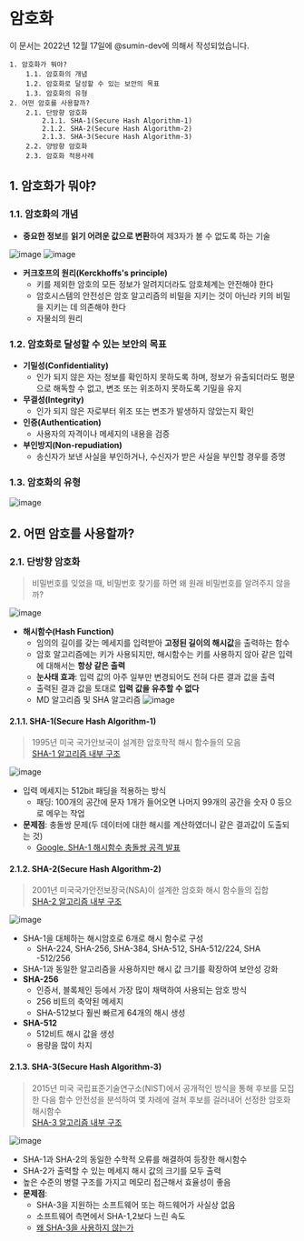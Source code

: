 # 암호화

이 문서는 2022년 12월 17일에 @sumin-dev에 의해서 작성되었습니다.

```
1. 암호화가 뭐야?
    1.1. 암호화의 개념
    1.2. 암호화로 달성할 수 있는 보안의 목표
    1.3. 암호화의 유형
2. 어떤 암호를 사용할까?
    2.1. 단방향 암호화
        2.1.1. SHA-1(Secure Hash Algorithm-1)
        2.1.2. SHA-2(Secure Hash Algorithm-2)
        2.1.3. SHA-3(Secure Hash Algorithm-3)
    2.2. 양방향 암호화
    2.3. 암호화 적용사례
```

## 1. 암호화가 뭐야?
### 1.1. 암호화의 개념
- **중요한 정보**를 **읽기 어려운 값으로 변환**하여 제3자가 볼 수 없도록 하는 기술

![image](https://user-images.githubusercontent.com/109029407/208230942-f35b37fd-6de5-4905-bc77-f249b20cb275.png)
![image](https://user-images.githubusercontent.com/109029407/208230959-0a5ab87c-7aae-4125-92a4-37939b36fc7b.png)

- **커크호프의 원리(Kerckhoffs's principle)**
    - 키를 제외한 암호의 모든 정보가 알려지더라도 암호체계는 안전해야 한다
    - 암호시스템의 안전성은 암호 알고리즘의 비밀을 지키는 것이 아닌라 키의 비밀을 지키는 데 의존해야 한다
    - 자물쇠의 원리

### 1.2. 암호화로 달성할 수 있는 보안의 목표
- **기밀성(Confidentiality)** 
    - 인가 되지 않은 자는 정보를 확인하지 못하도록 하며, 정보가 유출되더라도 평문으로 해독할 수 없고, 변조 또는 위조하지 못하도록 기밀을 유지
- **무결성(Integrity)**
    - 인가 되지 않은 자로부터 위조 또는 변조가 발생하지 않았는지 확인
- **인증(Authentication)**
    - 사용자의 자격이나 메세지의 내용을 검증
- **부인방지(Non-repudiation)**
    - 송신자가 보낸 사실을 부인하거나, 수신자가 받은 사실을 부인할 경우를 증명

### 1.3. 암호화의 유형
![image](https://user-images.githubusercontent.com/109029407/208232019-0b116226-6c9e-4e32-999d-322f6bbb51a1.png)

## 2. 어떤 암호를 사용할까?
### 2.1. 단방향 암호화
> 비밀번호를 잊었을 때, 비밀번호 찾기를 하면 왜 원래 비밀번호를 알려주지 않을까?

![image](https://user-images.githubusercontent.com/109029407/208232355-2b85d8e8-9f30-4ae0-8f61-5e5da0d62dd3.png)

- **해시함수(Hash Function)**
    - 임의의 길이를 갖는 메세지를 입력받아 **고정된 길이의 해시값**을 출력하는 함수
    - 암호 알고리즘에는 키가 사용되지만, 해시함수는 키를 사용하지 않아 같은 입력에 대해서는 **항상 같은 출력**
    - **눈사태 효과**: 입력 값의 아주 일부만 변경되어도 전혀 다른 결과 값을 출력
    - 출력된 결과 값을 토대로 **입력 값을 유추할 수 없다**
    - MD 알고리즘 및 SHA 알고리즘
    ![image](https://user-images.githubusercontent.com/109029407/208234545-24c5e58e-5df1-4f5a-b849-39321c932748.png)


#### 2.1.1. SHA-1(Secure Hash Algorithm-1)
> 1995년 미국 국가안보국이 설계한 암호학적 해시 함수들의 모음  
> [SHA-1 알고리즘 내부 구조](https://xilinx.github.io/Vitis_Libraries/security/2019.2/guide_L1/internals/sha1.html)

![image](https://user-images.githubusercontent.com/109029407/208233057-b8bbb1a9-3464-4fa1-827b-16e6be679e1f.png)

- 입력 메세지는 512bit 패딩을 적용하는 방식
    - 패딩: 100개의 공간에 문자 1개가 들어오면 나머지 99개의 공간을 숫자 0 등으로 메우는 작업
- **문제점**: 충돌쌍 문제(두 데이터에 대한 해시를 계산하였더니 같은 결과값이 도출되는 것) 
    - [Google, SHA-1 해시함수 충돌쌍 공격 발표](https://cpuu.postype.com/post/580053)


#### 2.1.2. SHA-2(Secure Hash Algorithm-2)
> 2001년 미국국가안전보장국(NSA)이 설계한 암호화 해시 함수들의 집합  
> [SHA-2 알고리즘 내부 구조](https://xilinx.github.io/Vitis_Libraries/security/2019.2/guide_L1/internals/sha2.html)

![image](https://user-images.githubusercontent.com/109029407/208234198-d255a1be-bc57-489b-b258-a673e87fc639.png)

- SHA-1을 대체하는 해시암호로 6개로 해시 함수로 구성
    - SHA-224, SHA-256, SHA-384, SHA-512, SHA-512/224, SHA -512/256
- SHA-1과 동일한 알고리즘을 사용하지만 해시 값 크기를 확장하여 보안성 강화 
- **SHA-256**
    - 인증서, 블록체인 등에서 가장 많이 채택하여 사용되는 암호 방식
    - 256 비트의 축약된 메세지
    - SHA-512보다 훨씬 빠르게 64개의 해시 생성
- **SHA-512**
    - 512비트 해시 값을 생성
    - 용량을 많이 차지

#### 2.1.3. SHA-3(Secure Hash Algorithm-3)
> 2015년 미국 국립표준기술연구소(NIST)에서 공개적인 방식을 통해 후보를 모집한 다음 함수 안전성을 분석하여 몇 차례에 걸쳐 후보를 걸러내어 선정한 암호화 해시함수  
> [SHA-3 알고리즘 내부 구조](https://xilinx.github.io/Vitis_Libraries/security/2019.2/guide_L1/internals/sha3.html)

![image](https://user-images.githubusercontent.com/109029407/208234676-8bc2898e-0f53-4bc1-bfa3-ab5a61a4399c.png)

- SHA-1과 SHA-2의 동일한 수학적 오류를 해결하여 등장한 해시함수
- SHA-2가 출력할 수 있는 메세지 해시 값의 크기를 모두 출력
- 높은 수준의 병렬 구조를 가지고 메모리 접근해서 효율성이 좋음
- **문제점**:
    - SHA-3을 지원하는 소프트웨어 또는 하드웨어가 사실상 없음
    - 소프트웨어 측면에서 SHA-1,2보다 느린 속도
    - [왜 SHA-3을 사용하지 않는가](https://www.itworld.co.kr/news/108321)

